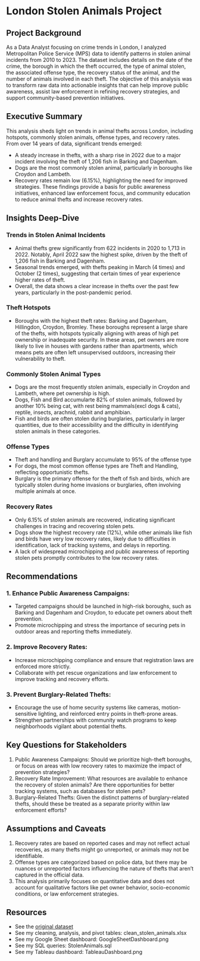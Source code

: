 # London Stolen Animals Project

## Project Background
As a Data Analyst focusing on crime trends in London, I analyzed Metropolitan Police Service (MPS) data to identify patterns in stolen animal incidents from 2010 to 2023. The dataset includes details on the date of the crime, the borough in which the theft occurred, the type of animal stolen, the associated offense type, the recovery status of the animal, and the number of animals involved in each theft. The objective of this analysis was to transform raw data into actionable insights that can help improve public awareness, assist law enforcement in refining recovery strategies, and support community-based prevention initiatives. 

## Executive Summary
This analysis sheds light on trends in animal thefts across London, including hotspots, commonly stolen animals, offense types, and recovery rates. From over 14 years of data, significant trends emerged:
  - A steady increase in thefts, with a sharp rise in 2022 due to a major incident involving the theft of 1,206 fish in Barking and Dagenham.
  - Dogs are the most commonly stolen animal, particularly in boroughs like Croydon and Lambeth.
  - Recovery rates remain low (6.15%), highlighting the need for improved strategies. 
These findings provide a basis for public awareness initiatives, enhanced law enforcement focus, and community education to reduce animal thefts and increase recovery rates.

## Insights Deep-Dive
### Trends in Stolen Animal Incidents
  - Animal thefts grew significantly from 622 incidents in 2020 to 1,713 in 2022. Notably, April 2022 saw the highest spike, driven by the theft of 1,206 fish in Barking and Dagenham.
  - Seasonal trends emerged, with thefts peaking in March (4 times) and October (2 times), suggesting that certain times of year experience higher rates of theft.
  - Overall, the data shows a clear increase in thefts over the past few years, particularly in the post-pandemic period.

### Theft Hotspots
  - Boroughs with the highest theft rates: Barking and Dagenham, Hillingdon, Croydon, Bromley. These boroughs represent a large share of the thefts, with hotspots typically aligning with areas of high pet ownership or inadequate security. In these areas, pet owners are more likely to live in houses with gardens rather than apartments, which means pets are often left unsupervised outdoors, increasing their vulnerability to theft.

### Commonly Stolen Animal Types
  - Dogs are the most frequently stolen animals, especially in Croydon and Lambeth, where pet ownership is high.
  - Dogs, Fish and Bird accumularte 82% of stolen animals, followed by another 10% being cat, with rest being mammals(excl dogs & cats), reptile, insects, arachnid, rabbit and amphibian.
  - Fish and birds are often stolen during burglaries, particularly in larger quantities, due to their accessibility and the difficulty in identifying stolen animals in these categories.

### Offense Types
  - Theft and handling and Burglary accumulate to 95% of the offense type
  - For dogs, the most common offense types are Theft and Handling, reflecting opportunistic thefts.
  - Burglary is the primary offense for the theft of fish and birds, which are typically stolen during home invasions or burglaries, often involving multiple animals at once.

###  Recovery Rates
  - Only 6.15% of stolen animals are recovered, indicating significant challenges in tracing and recovering stolen pets.
  - Dogs show the highest recovery rate (12%), while other animals like fish and birds have very low recovery rates, likely due to difficulties in identification, lack of tracking systems, and delays in reporting.
  - A lack of widespread microchipping and public awareness of reporting stolen pets promptly contributes to the low recovery rates.

## Recommendations
### 1. Enhance Public Awareness Campaigns:
  - Targeted campaigns should be launched in high-risk boroughs, such as Barking and Dagenham and Croydon, to educate pet owners about theft prevention.
  - Promote microchipping and stress the importance of securing pets in outdoor areas and reporting thefts immediately.
### 2. Improve Recovery Rates:
  - Increase microchipping compliance and ensure that registration laws are enforced more strictly.
  - Collaborate with pet rescue organizations and law enforcement to improve tracking and recovery efforts.
### 3. Prevent Burglary-Related Thefts:
  - Encourage the use of home security systems like cameras, motion-sensitive lighting, and reinforced entry points in theft-prone areas.
  - Strengthen partnerships with community watch programs to keep neighborhoods vigilant about potential thefts.

## Key Questions for Stakeholders
1. Public Awareness Campaigns: Should we prioritize high-theft boroughs, or focus on areas with low recovery rates to maximize the impact of prevention strategies?
2. Recovery Rate Improvement: What resources are available to enhance the recovery of stolen animals? Are there opportunities for better tracking systems, such as databases for stolen pets?
3. Burglary-Related Thefts: Given the distinct patterns of burglary-related thefts, should these be treated as a separate priority within law enforcement efforts?

## Assumptions and Caveats
1. Recovery rates are based on reported cases and may not reflect actual recoveries, as many thefts might go unreported, or animals may not be identifiable.
2. Offense types are categorized based on police data, but there may be nuances or unreported factors influencing the nature of thefts that aren’t captured in the official data.
3. This analysis primarily focuses on quantitative data and does not account for qualitative factors like pet owner behavior, socio-economic conditions, or law enforcement strategies.

## Resources
- See the [original dataset](https://github.com/Mazedaa/London-Stolen-Animals-Project/blob/main/original_stolen_animals.xlsx%20-%20MPS%20Stolen%20animals%20data.csv) 
- See my cleaning, analysis, and pivot tables: clean_stolen_animals.xlsx
- See my Google Sheet dashboard: GoogleSheetDashboard.png 
- See my SQL queries: StolenAnimals.sql
- See my Tableau dashboard: TableauDashboard.png
